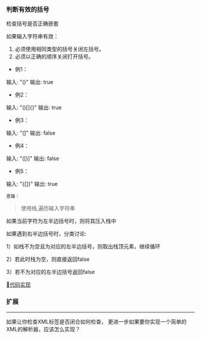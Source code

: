 ### 判断有效的括号

检查括号是否正确嵌套

如果输入字符串有效：
1. 必须使用相同类型的括号关闭左括号。
2. 必须以正确的顺序关闭打开括号。

* 例1：

输入: "()"
输出: true

* 例2：

输入: "()[]{}"
输出: true

* 例3：

输入: "(]"
输出: false

* 例4：

输入: "([)]"
输出: false

* 例5：

输入: "{[]}"
输出: true

```思路：```

>使用栈,遍历输入字符串

如果当前字符为左半边括号时，则将其压入栈中

如果遇到右半边括号时，分类讨论:

1）如栈不为空且为对应的左半边括号，则取出栈顶元素，继续循环

2）若此时栈为空，则直接返回false

3）若不为对应的左半边括号返回false

[代码实现](https://github.com/FreemenL/daily-algorithm/blob/master/0607/index.js)

### 扩展 
<hr/>
如果让你检查XML标签是否闭合如何检查， 更进一步如果要你实现一个简单的XML的解析器，应该怎么实现？